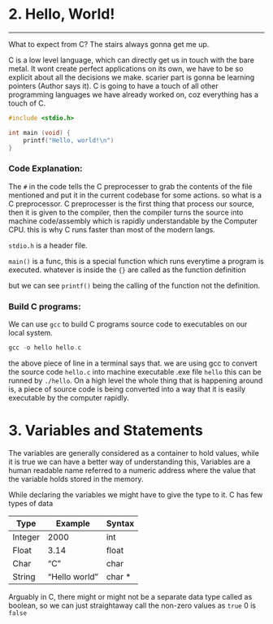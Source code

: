 # 2. Hello, World!

---

What to expect from C? The stairs always gonna get me up.

C is a low level language, which can directly get us in touch with the bare metal. It wont create perfect applications on its own, we have to be so explicit about all the decisions we make. scarier part is gonna be learning pointers (Author says it). C is going to have a touch of all other programming languages we have already worked on, coz everything has a touch of C.

```c
#include <stdio.h>

int main (void) {
	printf("Hello, world!\n")
}
```

### Code Explanation:

The `#` in the code tells the C preprocesser to grab the contents of the file mentioned and put it in the current codebase for some actions. so what is a C preprocessor. C preprocesser is the first thing that process our source, then it is given to the compiler, then the compiler turns the source into machine code/assembly which is rapidly understandable by the Computer CPU. this is why C runs faster than most of the modern langs.

`stdio.h` is a header file.

`main()` is a func, this is a special function which runs everytime a program is executed. whatever is inside the `{}` are called as the function definition

but we can see `printf()` being the calling of the function not the definition.

### Build C programs:

We can use `gcc` to build C programs source code to executables on our local system.

```c
gcc -o hello hello.c
```

the above piece of line in a terminal says that. we are using gcc to convert the source code `hello.c` into machine executable .exe file `hello` this can be runned by `./hello`. On a high level the whole thing that is happening around is, a piece of source code is being converted into a way that it is easily executable by the computer rapidly.

# 3. Variables and Statements

The variables are generally considered as a container to hold values, while it is true we can have a better way of understanding this, Variables are a human readable name referred to a numeric address where the value that the variable holds stored in the memory. 

While declaring the variables we might have to give the type to it. C has few types of data

| Type | Example | Syntax |
| --- | --- | --- |
| Integer  | 2000 | int |
| Float  | 3.14  | float |
| Char | “C” | char |
| String | “Hello world” | char * |

Arguably in C, there might or might not be a separate data type called as boolean, so we can just straightaway call the non-zero values as `true` 0 is `false`
